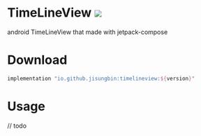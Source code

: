 # TimeLineView [![](https://img.shields.io/maven-metadata/v.svg?label=Maven%20Central&metadataUrl=https%3A%2F%2Frepo1.maven.org%2Fmaven2%2Fio%2Fgithub%2Fjisungbin%2Ftimelineview%2Fmaven-metadata.xml)](https://search.maven.org/artifact/io.github.jisungbin/timelineview)
android TimeLineView that made with jetpack-compose

# Download
```groovy
implementation "io.github.jisungbin:timelineview:${version}"
```

# Usage
// todo
